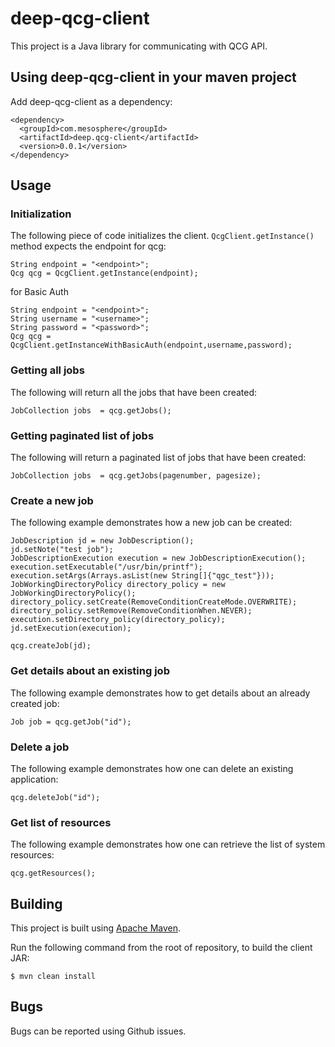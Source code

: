 # deep-qcg-client

This project is a Java library for communicating with QCG API. 

## Using deep-qcg-client in your maven project

Add deep-qcg-client as a dependency:

```
<dependency>
  <groupId>com.mesosphere</groupId>
  <artifactId>deep.qcg-client</artifactId>
  <version>0.0.1</version>
</dependency>
```


## Usage

### Initialization

The following piece of code initializes the client. ```QcgClient.getInstance()``` method expects the endpoint for qcg:

```
String endpoint = "<endpoint>";
Qcg qcg = QcgClient.getInstance(endpoint);
```

for Basic Auth

```
String endpoint = "<endpoint>";
String username = "<username>";
String password = "<password>";
Qcg qcg = QcgClient.getInstanceWithBasicAuth(endpoint,username,password);
```

### Getting all jobs

The following will return all the jobs that have been created:

```
JobCollection jobs  = qcg.getJobs();
```

### Getting paginated list of jobs

The following will return a paginated list of jobs that have been created:

```
JobCollection jobs  = qcg.getJobs(pagenumber, pagesize);
```

### Create a new job

The following example demonstrates how a new job can be created:

```
JobDescription jd = new JobDescription();
jd.setNote("test job");
JobDescriptionExecution execution = new JobDescriptionExecution();
execution.setExecutable("/usr/bin/printf");
execution.setArgs(Arrays.asList(new String[]{"qgc_test"}));
JobWorkingDirectoryPolicy directory_policy = new JobWorkingDirectoryPolicy();
directory_policy.setCreate(RemoveConditionCreateMode.OVERWRITE);
directory_policy.setRemove(RemoveConditionWhen.NEVER);	
execution.setDirectory_policy(directory_policy);
jd.setExecution(execution);

qcg.createJob(jd);
```

### Get details about an existing job

The following example demonstrates how to get details about an already created job:

```
Job job = qcg.getJob("id");
```

### Delete a job

The following example demonstrates how one can delete an existing application:

```
qcg.deleteJob("id");
```


### Get list of resources

The following example demonstrates how one can retrieve the list of system resources:

```
qcg.getResources();
```

## Building

This project is built using [Apache Maven](http://maven.apache.org/).

Run the following command from the root of repository, to build the client JAR:

```
$ mvn clean install
```

## Bugs

Bugs can be reported using Github issues.